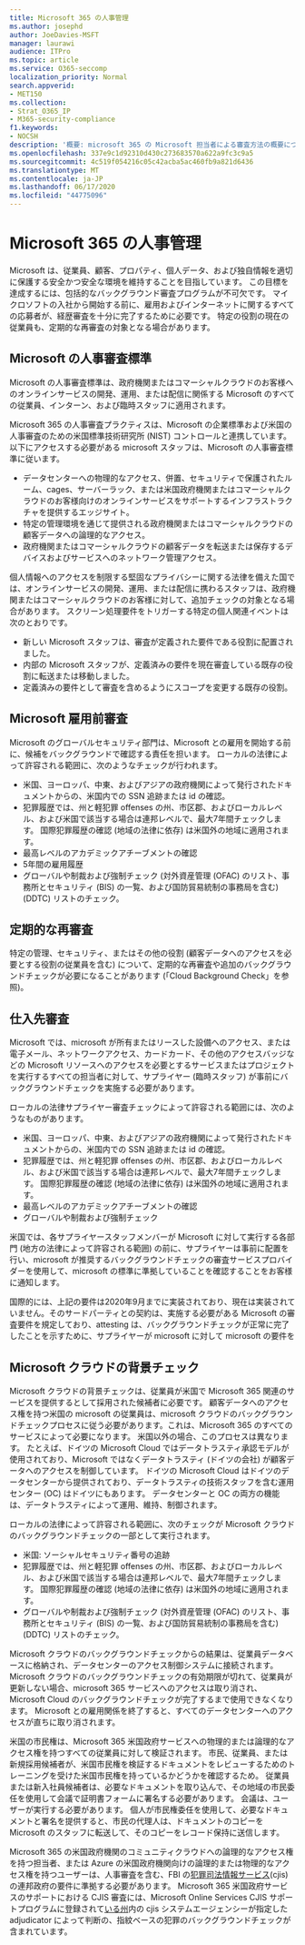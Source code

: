 ```yaml
---
title: Microsoft 365 の人事管理
ms.author: josephd
author: JoeDavies-MSFT
manager: laurawi
audience: ITPro
ms.topic: article
ms.service: O365-seccomp
localization_priority: Normal
search.appverid:
- MET150
ms.collection:
- Strat_O365_IP
- M365-security-compliance
f1.keywords:
- NOCSH
description: '概要: microsoft 365 の Microsoft 担当者による審査方法の概要について説明します。'
ms.openlocfilehash: 337e9c1d92310d430c273683570a622a9fc3c9a5
ms.sourcegitcommit: 4c519f054216c05c42acba5ac460fb9a821d6436
ms.translationtype: MT
ms.contentlocale: ja-JP
ms.lasthandoff: 06/17/2020
ms.locfileid: "44775096"
---
```

# <a name="microsoft-365-personnel-controls"></a>Microsoft 365 の人事管理

Microsoft は、従業員、顧客、プロパティ、個人データ、および独自情報を適切に保護する安全かつ安全な環境を維持することを目指しています。 この目標を達成するには、包括的なバックグラウンド審査プログラムが不可欠です。 マイクロソフトの入社から開始する前に、雇用およびインターネットに関するすべての応募者が、経歴審査を十分に完了するために必要です。 特定の役割の現在の従業員も、定期的な再審査の対象となる場合があります。

## <a name="the-microsoft-personnel-screening-standard"></a>Microsoft の人事審査標準

Microsoft の人事審査標準は、政府機関またはコマーシャルクラウドのお客様へのオンラインサービスの開発、運用、または配信に関係する Microsoft のすべての従業員、インターン、および臨時スタッフに適用されます。

Microsoft 365 の人事審査プラクティスは、Microsoft の企業標準および米国の人事審査のための米国標準技術研究所 (NIST) コントロールと連携しています。 以下にアクセスする必要がある microsoft スタッフは、Microsoft の人事審査標準に従います。

- データセンターへの物理的なアクセス、併置、セキュリティで保護されたルーム、cages、サーバーラック、または米国政府機関またはコマーシャルクラウドのお客様向けのオンラインサービスをサポートするインフラストラクチャを提供するエッジサイト。
- 特定の管理環境を通じて提供される政府機関またはコマーシャルクラウドの顧客データへの論理的なアクセス。
- 政府機関またはコマーシャルクラウドの顧客データを転送または保存するデバイスおよびサービスへのネットワーク管理アクセス。

個人情報へのアクセスを制限する堅固なプライバシーに関する法律を備えた国では、オンラインサービスの開発、運用、または配信に携わるスタッフは、政府機関またはコマーシャルクラウドのお客様に対して、追加チェックの対象となる場合があります。 スクリーン処理要件をトリガーする特定の個人関連イベントは次のとおりです。

- 新しい Microsoft スタッフは、審査が定義された要件である役割に配置されました。
- 内部の Microsoft スタッフが、定義済みの要件を現在審査している既存の役割に転送または移動しました。
- 定義済みの要件として審査を含めるようにスコープを変更する既存の役割。

## <a name="microsoft-pre-employment-screening"></a>Microsoft 雇用前審査

Microsoft のグローバルセキュリティ部門は、Microsoft との雇用を開始する前に、候補をバックグラウンドで確認する責任を担います。
ローカルの法律によって許容される範囲に、次のようなチェックが行われます。

- 米国、ヨーロッパ、中東、およびアジアの政府機関によって発行されたドキュメントからの、米国内での SSN 追跡または id の確認。
- 犯罪履歴では、州と軽犯罪 offenses の州、市区郡、およびローカルレベル、および米国で該当する場合は連邦レベルで、最大7年間チェックします。 国際犯罪履歴の確認 (地域の法律に依存) は米国外の地域に適用されます。
- 最高レベルのアカデミックアチーブメントの確認
- 5年間の雇用履歴
- グローバルや制裁および強制チェック (対外資産管理 (OFAC) のリスト、事務所とセキュリティ (BIS) の一覧、および国防貿易統制の事務局を含む) (DDTC) リストのチェック。

## <a name="periodic-re-screening"></a>定期的な再審査

特定の管理、セキュリティ、またはその他の役割 (顧客データへのアクセスを必要とする役割の従業員を含む) について、定期的な再審査や追加のバックグラウンドチェックが必要になることがあります (「Cloud Background Check」を参照)。

## <a name="supplier-screening"></a>仕入先審査

Microsoft では、microsoft が所有またはリースした設備へのアクセス、または電子メール、ネットワークアクセス、カードカード、その他のアクセスバッジなどの Microsoft リソースへのアクセスを必要とするサービスまたはプロジェクトを実行するすべての担当者に対して、サプライヤー (臨時スタッフ) が事前にバックグラウンドチェックを実施する必要があります。

ローカルの法律サプライヤー審査チェックによって許容される範囲には、次のようなものがあります。

- 米国、ヨーロッパ、中東、およびアジアの政府機関によって発行されたドキュメントからの、米国内での SSN 追跡または id の確認。
- 犯罪履歴では、州と軽犯罪 offenses の州、市区郡、およびローカルレベル、および米国で該当する場合は連邦レベルで、最大7年間チェックします。 国際犯罪履歴の確認 (地域の法律に依存) は米国外の地域に適用されます。
- 最高レベルのアカデミックアチーブメントの確認
- グローバルや制裁および強制チェック

米国では、各サプライヤースタッフメンバーが Microsoft に対して実行する各部門 (地方の法律によって許容される範囲) の前に、サプライヤーは事前に配置を行い、microsoft が推奨するバックグラウンドチェックの審査サービスプロバイダーを使用して、microsoft の標準に準拠していることを確認することをお客様に通知します。 

国際的には、上記の要件は2020年9月までに実装されており、現在は実装されていません。そのサードパーティとの契約は、実施する必要がある Microsoft の審査要件を規定しており、attesting は、バックグラウンドチェックが正常に完了したことを示すために、サプライヤーが microsoft に対して microsoft の要件を

## <a name="microsoft-cloud-background-check"></a>Microsoft クラウドの背景チェック

Microsoft クラウドの背景チェックは、従業員が米国で Microsoft 365 関連のサービスを提供するとして採用された候補者に必要です。 顧客データへのアクセス権を持つ米国の microsoft の従業員は、microsoft クラウドのバックグラウンドチェックプロセスに従う必要があります。これは、Microsoft 365 のすべてのサービスによって必要になります。 米国以外の場合、このプロセスは異なります。 たとえば、ドイツの Microsoft Cloud ではデータトラスティ承認モデルが使用されており、Microsoft ではなくデータトラスティ (ドイツの会社) が顧客データへのアクセスを制御しています。 ドイツの Microsoft Cloud はドイツのデータセンターから提供されており、データトラスティの技術スタッフを含む運用センター (OC) はドイツにもあります。 データセンターと OC の両方の機能は、データトラスティによって運用、維持、制御されます。

ローカルの法律によって許容される範囲に、次のチェックが Microsoft クラウドのバックグラウンドチェックの一部として実行されます。

- 米国: ソーシャルセキュリティ番号の追跡
- 犯罪履歴では、州と軽犯罪 offenses の州、市区郡、およびローカルレベル、および米国で該当する場合は連邦レベルで、最大7年間チェックします。 国際犯罪履歴の確認 (地域の法律に依存) は米国外の地域に適用されます。
- グローバルや制裁および強制チェック (対外資産管理 (OFAC) のリスト、事務所とセキュリティ (BIS) の一覧、および国防貿易統制の事務局を含む) (DDTC) リストのチェック。

Microsoft クラウドのバックグラウンドチェックからの結果は、従業員データベースに格納され、データセンターのアクセス制御システムに接続されます。 Microsoft クラウドのバックグラウンドチェックの有効期限が切れて、従業員が更新しない場合、microsoft 365 サービスへのアクセスは取り消され、Microsoft Cloud のバックグラウンドチェックが完了するまで使用できなくなります。 Microsoft との雇用関係を終了すると、すべてのデータセンターへのアクセスが直ちに取り消されます。

米国の市民権は、Microsoft 365 米国政府サービスへの物理的または論理的なアクセス権を持つすべての従業員に対して検証されます。 市民、従業員、または新規採用候補者が、米国市民権を検証するドキュメントをレビューするためのトレーニングを受けた米国市民権を持っているかどうかを確認するため。 従業員または新入社員候補者は、必要なドキュメントを取り込んで、その地域の市民委任を使用して会議で証明書フォームに署名する必要があります。 会議は、ユーザーが実行する必要があります。 個人が市民権委任を使用して、必要なドキュメントと署名を提供すると、市民の代理人は、ドキュメントのコピーを Microsoft のスタッフに転送して、そのコピーをレコード保持に送信します。

Microsoft 365 の米国政府機関のコミュニティクラウドへの論理的なアクセス権を持つ担当者、または Azure の米国政府機関向けの論理的または物理的なアクセス権を持つユーザーは、人事審査を含む、FBI の[犯罪司法情報サービス](https://www.fbi.gov/services/cjis)(cjis) の連邦政府の要件に準拠する必要があります。 Microsoft 365 米国政府サービスのサポートにおける CJIS 審査には、Microsoft Online Services CJIS サポートプログラムに登録されて[いる州](https://blogs.office.com/2013/10/23/california-and-microsoft-sign-cjis-security-policy-agreement/)内の cjis システムエージェンシーが指定した adjudicator によって判断の、指紋ベースの犯罪のバックグラウンドチェックが含まれています。
